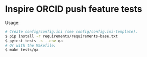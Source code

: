 # Inspire ORCID push feature tests

Usage:
```bash
# Create config/config.ini (see config/config.ini-template).
$ pip install -r requirements/requirements-base.txt
$ pytest tests -s --env qa
# Or with the Makefile:
$ make tests/qa
```
